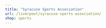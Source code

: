 ```yaml
---
title: "Syracuse Sports Association"
url: /liverpool/syracuse-sports-association/
shop: sports
---
```

